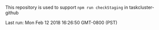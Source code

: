 This repository is used to support `npm run checkStaging` in taskcluster-github

Last run: Mon Feb 12 2018 16:26:50 GMT-0800 (PST)